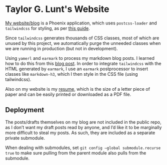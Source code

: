 # Taylor G. Lunt's Website

[My website/blog](https://taylor.gl) is a Phoenix application, which uses `postcss-loader` and `tailwindcss` for styling, as per [this guide](https://pragmaticstudio.com/tutorials/adding-tailwind-css-to-phoenix).

Since `tailwindcss` generates thousands of CSS classes, most of which are unused by this project, we automatically purge the unneeded classes when we are running in production (but not in development).

Using `yamerl` and `earmark` to process my markdown blog posts. I learned how to do this from this [blog post](http://www.sebastianseilund.com/static-markdown-blog-posts-with-elixir-phoenix). In order to integrate `tailwindcss` with the HTML generated by `earmark`, I use an `earmark` postprocessor to insert classes like `markdown-h3`, which I then style in the CSS file (using tailwindcss).

Also on my website is my [resume](https://taylor.gl/resume), which is the size of a letter piece of paper and can be easily printed or downloaded as a PDF file.

## Deployment
The posts/drafts themselves on my blog are not included in the public repo, as I don’t want my draft posts read by anyone, and I’d like it to be marginally more difficult to steal my posts. As such, they are included as a separate private submodule.

When dealing with submodules, set `git config –global submodule.recurse true` to make sure pulling from the parent module also pulls from the submodule.
